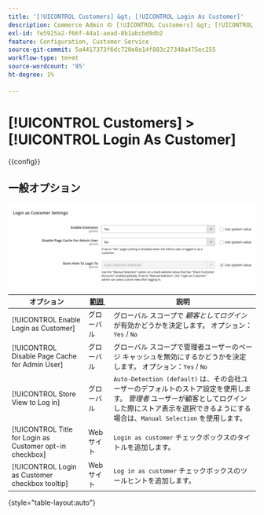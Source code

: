```yaml
---
title: '[!UICONTROL Customers] &gt; [!UICONTROL Login As Customer]'
description: Commerce Admin の [!UICONTROL Customers] &gt; [!UICONTROL Login As Customer] ページで設定を確認します。
exl-id: fe5925a2-f66f-44a1-aead-8b1abcbd9db2
feature: Configuration, Customer Service
source-git-commit: 5a4417373f6dc720e8e14f883c27348a475ec255
workflow-type: tm+mt
source-wordcount: '95'
ht-degree: 1%

---
```


# [!UICONTROL Customers] > [!UICONTROL Login As Customer]

{{config}}

## 一般オプション

![&#x200B; 顧客としてログイン – 一般オプション &#x200B;](./assets/login-as-customer.png)<!-- zoom -->

<!-- [Login As Customer - General Options](https://experienceleague.adobe.com/ja/docs/commerce-admin/customers/customer-accounts/manage/login-as-customer) -->

| オプション | [&#x200B; 範囲 &#x200B;](../../getting-started/websites-stores-views.md#scope-settings) | 説明 |
|-- | -- | -- |
| [!UICONTROL Enable Login as Customer] | グローバル | グローバル スコープで _顧客としてログイン_ が有効かどうかを決定します。 オプション：`Yes` / `No` |
| [!UICONTROL Disable Page Cache for Admin User] | グローバル | グローバル スコープで管理者ユーザーのページ キャッシュを無効にするかどうかを決定します。 オプション：`Yes` / `No` |
| [!UICONTROL Store View to Log in] | グローバル | `Auto-Detection (default)` は、その会社ユーザーのデフォルトのストア設定を使用します。 _管理者_ ユーザーが顧客としてログインした際にストア表示を選択できるようにする場合は、`Manual Selection` を使用します。 |
| [!UICONTROL Title for Login as Customer opt-in checkbox] | Web サイト | `Login as customer` チェックボックスのタイトルを追加します。 |
| [!UICONTROL Login as Customer checkbox tooltip] | Web サイト | `Log in as customer` チェックボックスのツールヒントを追加します。 |

{style="table-layout:auto"}

